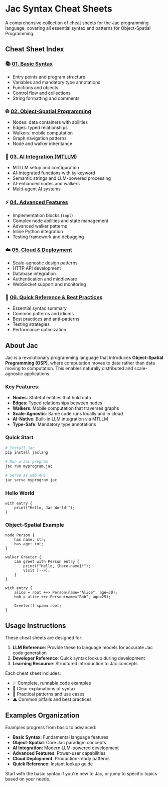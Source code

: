 # Jac Syntax Cheat Sheets

A comprehensive collection of cheat sheets for the Jac programming language, covering all essential syntax and patterns for Object-Spatial Programming.

## Cheat Sheet Index

### 📚 [01. Basic Syntax](./01-basic-syntax.md)
- Entry points and program structure
- Variables and mandatory type annotations
- Functions and objects
- Control flow and collections
- String formatting and comments

### 🌐 [02. Object-Spatial Programming](./02-object-spatial.md)
- Nodes: data containers with abilities
- Edges: typed relationships
- Walkers: mobile computation
- Graph navigation patterns
- Node and walker inheritance

### 🤖 [03. AI Integration (MTLLM)](./03-ai-integration.md)
- MTLLM setup and configuration
- AI-integrated functions with `by` keyword
- Semantic strings and LLM-powered processing
- AI-enhanced nodes and walkers
- Multi-agent AI systems

### ⚡ [04. Advanced Features](./04-advanced-features.md)
- Implementation blocks (`impl`)
- Complex node abilities and state management
- Advanced walker patterns
- Inline Python integration
- Testing framework and debugging

### ☁️ [05. Cloud & Deployment](./05-cloud-deployment.md)
- Scale-agnostic design patterns
- HTTP API development
- Database integration
- Authentication and middleware
- WebSocket support and monitoring

### 🚀 [06. Quick Reference & Best Practices](./06-quick-reference.md)
- Essential syntax summary
- Common patterns and idioms
- Best practices and anti-patterns
- Testing strategies
- Performance optimization

## About Jac

Jac is a revolutionary programming language that introduces **Object-Spatial Programming (OSP)**, where computation moves to data rather than data moving to computation. This enables naturally distributed and scale-agnostic applications.

### Key Features:
- **Nodes**: Stateful entities that hold data
- **Edges**: Typed relationships between nodes
- **Walkers**: Mobile computation that traverses graphs
- **Scale-Agnostic**: Same code runs locally and in cloud
- **AI-Native**: Built-in LLM integration via MTLLM
- **Type-Safe**: Mandatory type annotations

### Quick Start
```bash
# Install Jac
pip install jaclang

# Run a Jac program
jac run myprogram.jac

# Serve as web API
jac serve myprogram.jac
```

### Hello World
```jac
with entry {
    print("Hello, Jac World!");
}
```

### Object-Spatial Example
```jac
node Person {
    has name: str;
    has age: int;
}

walker Greeter {
    can greet with Person entry {
        print(f"Hello, {here.name}!");
        visit [-->];
    }
}

with entry {
    alice = root ++> Person(name="Alice", age=30);
    bob = alice ++> Person(name="Bob", age=25);
    
    Greeter() spawn root;
}
```

## Usage Instructions

These cheat sheets are designed for:
1. **LLM Reference**: Provide these to language models for accurate Jac code generation
2. **Developer Reference**: Quick syntax lookup during development
3. **Learning Resource**: Structured introduction to Jac concepts

Each cheat sheet includes:
- ✅ Complete, runnable code examples
- 📝 Clear explanations of syntax
- 🔧 Practical patterns and use cases
- ⚠️ Common pitfalls and best practices

## Examples Organization

Examples progress from basic to advanced:
- **Basic Syntax**: Fundamental language features
- **Object-Spatial**: Core Jac paradigm concepts  
- **AI Integration**: Modern LLM-powered development
- **Advanced Features**: Power-user capabilities
- **Cloud Deployment**: Production-ready patterns
- **Quick Reference**: Instant lookup guide

Start with the basic syntax if you're new to Jac, or jump to specific topics based on your needs.
